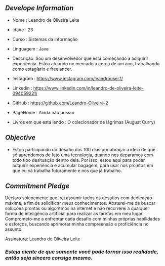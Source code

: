 ##   *Develope Information*

-  Nome : Leandro de Oliveira Leite
-  Idade : 23
-  Curso : Sistemas da informação
-  Linguagem : Java
  

- Descrição: Sou um desenvolvedor que está começando a adiquirir experiência. Estou atuando no mercado a cerca de um ano,
trabalhando como estagíario e freelancer.


-  Instagram : https://www.instagram.com/leandrouser.1/
-  Linkedin : https://www.linkedin.com/in/leandro-de-oliveira-leite-094059221/
- GitHub : https://github.com/Leandro-Oliveira-2
- PageHome : Ainda não possui

- Livros em que está lendo : O colecionador de lágrimas (August Curry)

##  *Objective*

- Estou participando do desafio dos 100 dias por abraçar a ideia de que só aprendemos de fato uma tecnologia, quando nos deparamos com todo tipo desituação dentro dela. Por isso, estou aqui para poder adquirir experiência e acumular bagagem, para usar nos projetos em que eu vá trabalha futuramente e nos que já trabalho.



## *Commitment Pledge*


Declaro solenemente que irei assumir todos os desafios com dedicação máxima, a fim de solidificar meus conhecimentos. Absterei-me de buscar soluções prontas ou algoritmos na internet e não recorrerei a qualquer forma de inteligência artificial para realizar as tarefas em meu lugar. Comprometo-me a enfrentar cada desafio com minhas próprias habilidades e esforços, buscando aprimorar minha compreensão e proficiência no assunto.

Assinatura: Leandro de Oliveira Leite








### *Esteja ciente de que somente você pode tornar isso realidade, então seja sincero consigo mesmo.*
